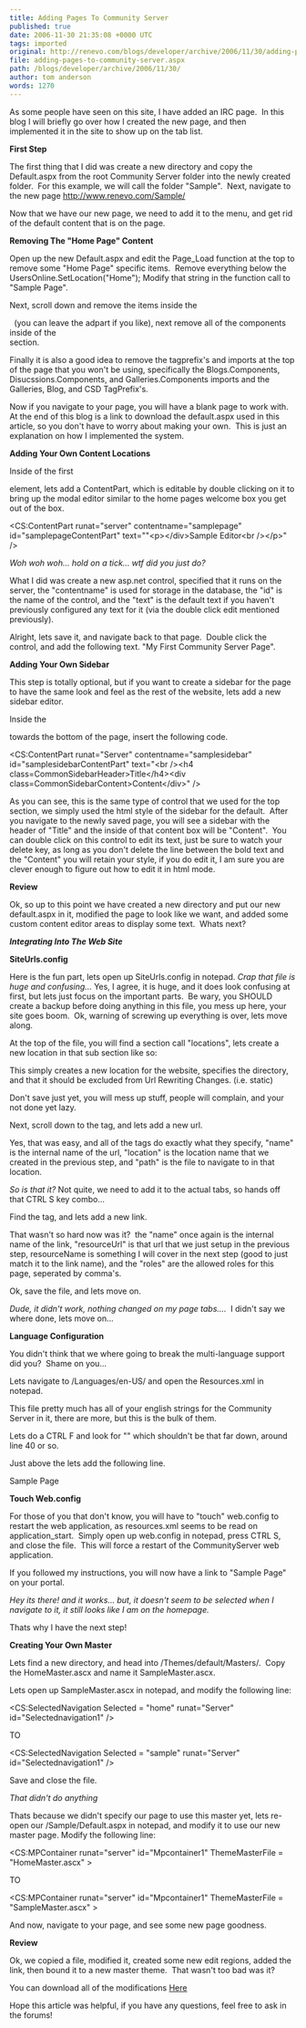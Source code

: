 ```yaml
---
title: Adding Pages To Community Server
published: true
date: 2006-11-30 21:35:08 +0000 UTC
tags: imported 
original: http://renevo.com/blogs/developer/archive/2006/11/30/adding-pages-to-community-server.aspx
file: adding-pages-to-community-server.aspx
path: /blogs/developer/archive/2006/11/30/
author: tom anderson
words: 1270
---
```

As some people have seen on this site, I have added an IRC page.  In this blog I will briefly go over how I created the new page, and then implemented it in the site to show up on the tab list.

**First Step**

The first thing that I did was create a new directory and copy the Default.aspx from the root Community Server folder into the newly created folder.  For this example, we will call the folder "Sample".  Next, navigate to the new page <http://www.renevo.com/Sample/>

Now that we have our new page, we need to add it to the menu, and get rid of the default content that is on the page.

**Removing The "Home Page" Content**

Open up the new Default.aspx and edit the Page_Load function at the top to remove some "Home Page" specific items.  Remove everything below the UsersOnline.SetLocation("Home"); Modify that string in the function call to "Sample Page".

Next, scroll down and remove the items inside the <div class="CommonContent">  (you can leave the adpart if you like), next remove all of the components inside of the <div class="CommonSideBar"> section.

Finally it is also a good idea to remove the tagprefix's and imports at the top of the page that you won't be using, specifically the Blogs.Components, Disucssions.Components, and Galleries.Components imports and the Galleries, Blog, and CSD TagPrefix's.

Now if you navigate to your page, you will have a blank page to work with.  At the end of this blog is a link to download the default.aspx used in this article, so you don't have to worry about making your own.  This is just an explanation on how I implemented the system.

**Adding Your Own Content Locations**

Inside of the first <div class="CommonContent"> element, lets add a ContentPart, which is editable by double clicking on it to bring up the modal editor similar to the home pages welcome box you get out of the box.

<CS:ContentPart runat="server" contentname="samplepage" id="samplepageContentPart" text=""&lt;p&gt;&lt;/div&gt;Sample Editor&lt;br /&gt;&lt;/p&gt;" />

_Woh woh woh... hold on a tick... wtf did you just do?_

What I did was create a new asp.net control, specified that it runs on the server, the "contentname" is used for storage in the database, the "id" is the name of the control, and the "text" is the default text if you haven't previously configured any text for it (via the double click edit mentioned previously).

Alright, lets save it, and navigate back to that page.  Double click the control, and add the following text. "My First Community Server Page".

**Adding Your Own Sidebar**

This step is totally optional, but if you want to create a sidebar for the page to have the same look and feel as the rest of the website, lets add a new sidebar editor.

Inside the <div class="CommonSidebar"> towards the bottom of the page, insert the following code.

<CS:ContentPart runat="Server" contentname="samplesidebar" id="samplesidebarContentPart" text="&lt;br /&gt;&lt;h4 class=CommonSidebarHeader&gt;Title&lt;/h4&gt;&lt;div class=CommonSidebarContent&gt;Content&lt;/div&gt;" />

As you can see, this is the same type of control that we used for the top section, we simply used the html style of the sidebar for the default.  After you navigate to the newly saved page, you will see a sidebar with the header of "Title" and the inside of that content box will be "Content".  You can double click on this control to edit its text, just be sure to watch your delete key, as long as you don't delete the line between the bold text and the "Content" you will retain your style, if you do edit it, I am sure you are clever enough to figure out how to edit it in html mode.

**Review**

Ok, so up to this point we have created a new directory and put our new default.aspx in it, modified the page to look like we want, and added some custom content editor areas to display some text.  Whats next?

**_Integrating Into The Web Site_**

**SiteUrls.config**

Here is the fun part, lets open up SiteUrls.config in notepad. _Crap that file is huge and confusing..._ Yes, I agree, it is huge, and it does look confusing at first, but lets just focus on the important parts.  Be wary, you SHOULD create a backup before doing anything in this file, you mess up here, your site goes boom.  Ok, warning of screwing up everything is over, lets move along.

At the top of the file, you will find a section call "locations", lets create a new location in that sub section like so:

<location name="sample" path="/sample/" exclude="true" />

This simply creates a new location for the website, specifies the directory, and that it should be excluded from Url Rewriting Changes. (i.e. static)

Don't save just yet, you will mess up stuff, people will complain, and your not done yet lazy.

Next, scroll down to the <urls> tag, and lets add a new url.

<url name="samplehome" location="sample" path="default.aspx" />

Yes, that was easy, and all of the tags do exactly what they specify, "name" is the internal name of the url, "location" is the location name that we created in the previous step, and "path" is the file to navigate to in that location.

_So is that it?_ Not quite, we need to add it to the actual tabs, so hands off that CTRL S key combo...

Find the <navigation> tag, and lets add a new link.

<link name="sample" resourceUrl="samplehome" resourceName="sample" roles="Everyone" />

That wasn't so hard now was it?  the "name" once again is the internal name of the link, "resourceUrl" is that url that we just setup in the previous step, resourceName is something I will cover in the next step (good to just match it to the link name), and the "roles" are the allowed roles for this page, seperated by comma's.

Ok, save the file, and lets move on.

_Dude, it didn't work, nothing changed on my page tabs...._  I didn't say we where done, lets move on...

**Language Configuration**

You didn't think that we where going to break the multi-language support did you?  Shame on you...

Lets navigate to <install>/Languages/en-US/ and open the Resources.xml in notepad.

This file pretty much has all of your english strings for the Community Server in it, there are more, but this is the bulk of them.

Lets do a CTRL F and look for "<!-- Main Navigation -->" which shouldn't be that far down, around line 40 or so.

Just above the <!-- End MainNavigation --> lets add the following line.

<resource name="sample">Sample Page</resource>

**Touch Web.config**

For those of you that don't know, you will have to "touch" web.config to restart the web application, as resources.xml seems to be read on application_start.  Simply open up web.config in notepad, press CTRL S, and close the file.  This will force a restart of the CommunityServer web application.

If you followed my instructions, you will now have a link to "Sample Page" on your portal.

_Hey its there! and it works... but, it doesn't seem to be selected when I navigate to it, it still looks like I am on the homepage._

Thats why I have the next step!

**Creating Your Own Master**

Lets find a new directory, and head into <install>/Themes/default/Masters/.  Copy the HomeMaster.ascx and name it SampleMaster.ascx.

Lets open up SampleMaster.ascx in notepad, and modify the following line:

<CS:SelectedNavigation Selected = "home" runat="Server" id="Selectednavigation1" />

TO

<CS:SelectedNavigation Selected = "sample" runat="Server" id="Selectednavigation1" />

Save and close the file.

_That didn't do anything_

Thats because we didn't specify our page to use this master yet, lets re-open our <install>/Sample/Default.aspx in notepad, and modify it to use our new master page. Modify the following line:

<CS:MPContainer runat="server" id="Mpcontainer1" ThemeMasterFile = "HomeMaster.ascx" >

TO

<CS:MPContainer runat="server" id="Mpcontainer1" ThemeMasterFile = "SampleMaster.ascx" >

And now, navigate to your page, and see some new page goodness.

**Review**

Ok, we copied a file, modified it, created some new edit regions, added the link, then bound it to a new master theme.  That wasn't too bad was it?

You can download all of the modifications [Here][1]

Hope this article was helpful, if you have any questions, feel free to ask in the forums!



[1]: http://renevo.com/files/folders/articles_cs/entry252.aspx "Download Sample Code"


